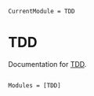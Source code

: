 ```@meta
CurrentModule = TDD
```

# TDD

Documentation for [TDD](https://github.com/HsupoLeng/TDD.jl).

```@index
```

```@autodocs
Modules = [TDD]
```
